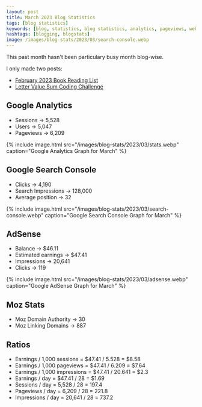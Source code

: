 ```yaml
---
layout: post
title: March 2023 Blog Statistics
tags: [blog statistics]
keywords: [blog, statistics, blog statistics, analytics, pageviews, webmaster, webmaster tools, alexa, google]
hashtags: [blogging, blogstats]
image: /images/blog-stats/2023/03/search-console.webp
---
```


This past month hasn't been particulary busy month blog-wise.

I only made two posts:

* [February 2023 Book Reading List](https://www.joehxblog.com/february-2023-book-reading-list/)
* [Letter Value Sum Coding Challenge](https://www.joehxblog.com/letter-value-sum-coding-challenge/)

## Google Analytics

* Sessions &rarr; 5,528
* Users &rarr; 5,047
* Pageviews &rarr; 6,209

{% include image.html src="/images/blog-stats/2023/03/stats.webp" caption="Google Analytics Graph for March" %}

## Google Search Console

* Clicks &rarr; 4,190
* Search Impressions &rarr; 128,000
* Average position &rarr; 32

{% include image.html src="/images/blog-stats/2023/03/search-console.webp" caption="Google Search Console Graph for March" %}

## AdSense

* Balance &rarr; $46.11
* Estimated earnings &rarr; $47.41
* Impressions &rarr; 20,641
* Clicks &rarr; 119

{% include image.html src="/images/blog-stats/2023/03/adsense.webp" caption="Google AdSense Graph for March" %}

## Moz Stats

* Moz Domain Authority &rarr; 30
* Moz Linking Domains &rarr; 887

## Ratios

* Earnings / 1,000 sessions = $47.41 / 5.528 = $8.58
* Earnings / 1,000 pageviews = $47.41 / 6.209 = $7.64
* Earnings / 1,000 impressions = $47.41 / 20.641 = $2.3
* Earnings / day = $47.41 / 28 = $1.69
* Sessions / day = 5,528 / 28 = 197.4
* Pageviews / day = 6,209 / 28 = 221.8
* Impressions / day = 20,641 / 28 = 737.2